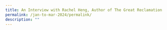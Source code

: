 ```yaml
---
title: An Interview with Rachel Heng, Author of The Great Reclamation
permalink: /jan-to-mar-2024/permalink/
description: ""
---
```

